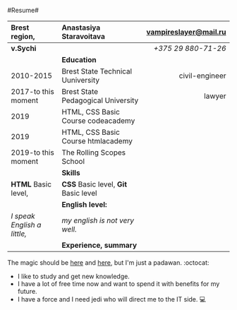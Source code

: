 #Resume#

|Brest region, |  Anastasiya Staravoitava    |  <vampireslayer@mail.ru> |
|:---------------------|:-----------------------------|--------------------------:|
|**v.Sychi**||_+375 29 880-71-26_ |
|| **Education** ||
|2010-2015|Brest State Technical Uuniversity|civil-engineer|
|2017-to this moment|Brest State Pedagogical University| lawyer|
|2019| HTML, CSS Basic Course codeacademy||
|2019|HTML, CSS Basic Course htmlacademy||
|2019-to this moment| The Rolling Scopes School||
|| **Skills**||
|**HTML** Basic level, |**CSS** Basic level, **Git** Basic level | |
||**English level:**||
|_I speak English a little,_| _my english is not very well._||
||**Experience, summary**||
The magic should be [here](https://www.codecademy.com/users/Serstana/achievements "codeacademy") and [here](https://htmlacademy.ru/profile/id1021095/achievements "htmlacademy"), but I'm just a padawan. :octocat: 

* I like to study and get new knowledge.
* I have a lot of free time now and want to spend it with benefits for my future.
* I have a force and I need jedi who will direct me to the IT side. :computer:

